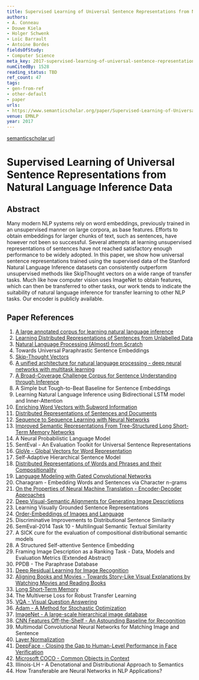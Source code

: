 ```yaml
---
title: Supervised Learning of Universal Sentence Representations from Natural Language Inference Data
authors:
- A. Conneau
- Douwe Kiela
- Holger Schwenk
- Loïc Barrault
- Antoine Bordes
fieldsOfStudy:
- Computer Science
meta_key: 2017-supervised-learning-of-universal-sentence-representations-from-natural-language-inference-data
numCitedBy: 1528
reading_status: TBD
ref_count: 47
tags:
- gen-from-ref
- other-default
- paper
urls:
- https://www.semanticscholar.org/paper/Supervised-Learning-of-Universal-Sentence-from-Data-Conneau-Kiela/ee7b883e35d754ae4f71c21bb71f9f03e4ffbb2c?sort=total-citations
venue: EMNLP
year: 2017
---
```


[semanticscholar url](https://www.semanticscholar.org/paper/Supervised-Learning-of-Universal-Sentence-from-Data-Conneau-Kiela/ee7b883e35d754ae4f71c21bb71f9f03e4ffbb2c?sort=total-citations)

# Supervised Learning of Universal Sentence Representations from Natural Language Inference Data

## Abstract

Many modern NLP systems rely on word embeddings, previously trained in an unsupervised manner on large corpora, as base features. Efforts to obtain embeddings for larger chunks of text, such as sentences, have however not been so successful. Several attempts at learning unsupervised representations of sentences have not reached satisfactory enough performance to be widely adopted. In this paper, we show how universal sentence representations trained using the supervised data of the Stanford Natural Language Inference datasets can consistently outperform unsupervised methods like SkipThought vectors on a wide range of transfer tasks. Much like how computer vision uses ImageNet to obtain features, which can then be transferred to other tasks, our work tends to indicate the suitability of natural language inference for transfer learning to other NLP tasks. Our encoder is publicly available.

## Paper References

1. [A large annotated corpus for learning natural language inference](2015-a-large-annotated-corpus-for-learning-natural-language-inference)
2. [Learning Distributed Representations of Sentences from Unlabelled Data](2016-learning-distributed-representations-of-sentences-from-unlabelled-data)
3. [Natural Language Processing (Almost) from Scratch](2011-natural-language-processing-almost-from-scratch)
4. Towards Universal Paraphrastic Sentence Embeddings
5. [Skip-Thought Vectors](2015-skip-thought-vectors)
6. [A unified architecture for natural language processing - deep neural networks with multitask learning](2008-a-unified-architecture-for-natural-language-processing-deep-neural-networks-with-multitask-learning)
7. [A Broad-Coverage Challenge Corpus for Sentence Understanding through Inference](2018-a-broad-coverage-challenge-corpus-for-sentence-understanding-through-inference)
8. A Simple but Tough-to-Beat Baseline for Sentence Embeddings
9. Learning Natural Language Inference using Bidirectional LSTM model and Inner-Attention
10. [Enriching Word Vectors with Subword Information](2017-enriching-word-vectors-with-subword-information)
11. [Distributed Representations of Sentences and Documents](2014-distributed-representations-of-sentences-and-documents)
12. [Sequence to Sequence Learning with Neural Networks](2014-sequence-to-sequence-learning-with-neural-networks)
13. [Improved Semantic Representations From Tree-Structured Long Short-Term Memory Networks](2015-improved-semantic-representations-from-tree-structured-long-short-term-memory-networks)
14. A Neural Probabilistic Language Model
15. SentEval - An Evaluation Toolkit for Universal Sentence Representations
16. [GloVe - Global Vectors for Word Representation](2014-glove-global-vectors-for-word-representation)
17. Self-Adaptive Hierarchical Sentence Model
18. [Distributed Representations of Words and Phrases and their Compositionality](2013-distributed-representations-of-words-and-phrases-and-their-compositionality)
19. [Language Modeling with Gated Convolutional Networks](2017-language-modeling-with-gated-convolutional-networks)
20. Charagram - Embedding Words and Sentences via Character n-grams
21. [On the Properties of Neural Machine Translation - Encoder-Decoder Approaches](2014-on-the-properties-of-neural-machine-translation-encoder-decoder-approaches)
22. [Deep Visual-Semantic Alignments for Generating Image Descriptions](2017-deep-visual-semantic-alignments-for-generating-image-descriptions)
23. Learning Visually Grounded Sentence Representations
24. [Order-Embeddings of Images and Language](2016-order-embeddings-of-images-and-language)
25. Discriminative Improvements to Distributional Sentence Similarity
26. SemEval-2014 Task 10 - Multilingual Semantic Textual Similarity
27. A SICK cure for the evaluation of compositional distributional semantic models
28. A Structured Self-attentive Sentence Embedding
29. Framing Image Description as a Ranking Task - Data, Models and Evaluation Metrics (Extended Abstract)
30. PPDB - The Paraphrase Database
31. [Deep Residual Learning for Image Recognition](2015-resnet.md)
32. [Aligning Books and Movies - Towards Story-Like Visual Explanations by Watching Movies and Reading Books](2015-aligning-books-and-movies-towards-story-like-visual-explanations-by-watching-movies-and-reading-books)
33. [Long Short-Term Memory](1997-long-short-term-memory)
34. The Multiverse Loss for Robust Transfer Learning
35. [VQA - Visual Question Answering](2015-vqa-visual-question-answering)
36. [Adam - A Method for Stochastic Optimization](2015-adam-a-method-for-stochastic-optimization)
37. [ImageNet - A large-scale hierarchical image database](2009-imagenet-a-large-scale-hierarchical-image-database)
38. [CNN Features Off-the-Shelf - An Astounding Baseline for Recognition](2014-cnn-features-off-the-shelf-an-astounding-baseline-for-recognition)
39. Multimodal Convolutional Neural Networks for Matching Image and Sentence
40. [Layer Normalization](2016-layer-normalization)
41. [DeepFace - Closing the Gap to Human-Level Performance in Face Verification](2014-deepface-closing-the-gap-to-human-level-performance-in-face-verification)
42. [Microsoft COCO - Common Objects in Context](2014-microsoft-coco-common-objects-in-context)
43. Illinois-LH - A Denotational and Distributional Approach to Semantics
44. How Transferable are Neural Networks in NLP Applications?

